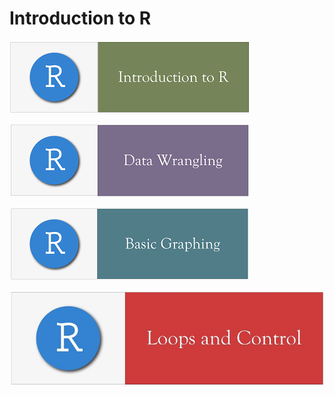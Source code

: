 # Introduction to R

[![Getting Started](../fig/module_1_header.jpg)](https://github.com/mydatastory/r_intro_class/blob/master/_episodes_html/module_1_main.md)

[![Data Wrangling](../fig/module_2_header.jpg)](https://github.com/mydatastory/r_intro_class/blob/master/_episodes_html/module_2_main.md)

[![Basic Graphs](../fig/module_3_header.jpg)](https://github.com/mydatastory/r_intro_class/blob/master/_episodes_html/module_3_main.md)

[![Loops & Control](../fig/module_5_header.jpg)](https://rawcdn.githack.com/mydatastory/r_intro_class/8054669e1c5f0f5e91c8e16a3908596db422ce39/_episodes_html/control_flow.html)
